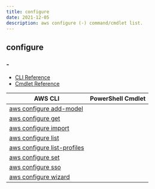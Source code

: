 ```yaml
---
title: configure
date: 2021-12-05
description: aws configure (-) command/cmdlet list.
---
```


## configure

### -

* [CLI Reference](https://docs.aws.amazon.com/cli/latest/reference/configure/index.html)
* [Cmdlet Reference](https://docs.aws.amazon.com/powershell/latest/reference/items/Shell_Configuration_cmdlets.html)

|AWS CLI|PowerShell Cmdlet|
|----|----|
|[aws configure add-model](https://docs.aws.amazon.com/cli/latest/reference/configure/add-model.html)||
|[aws configure get](https://docs.aws.amazon.com/cli/latest/reference/configure/get.html)||
|[aws configure import](https://docs.aws.amazon.com/cli/latest/reference/configure/import.html)||
|[aws configure list](https://docs.aws.amazon.com/cli/latest/reference/configure/list.html)||
|[aws configure list-profiles](https://docs.aws.amazon.com/cli/latest/reference/configure/list-profiles.html)||
|[aws configure set](https://docs.aws.amazon.com/cli/latest/reference/configure/set.html)||
|[aws configure sso](https://docs.aws.amazon.com/cli/latest/reference/configure/sso.html)||
|[aws configure wizard](https://docs.aws.amazon.com/cli/latest/reference/configure/wizard.html)||

